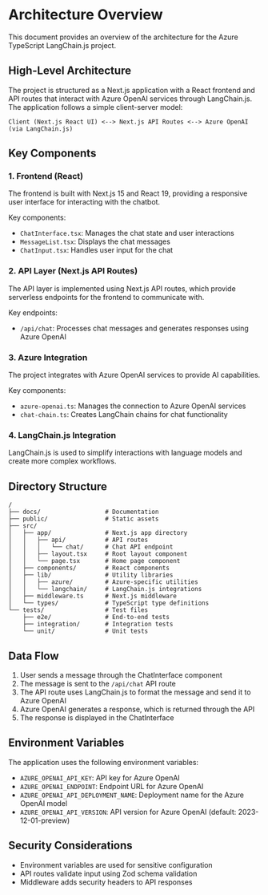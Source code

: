 # Architecture Overview

This document provides an overview of the architecture for the Azure TypeScript LangChain.js project.

## High-Level Architecture

The project is structured as a Next.js application with a React frontend and API routes that interact with Azure OpenAI services through LangChain.js. The application follows a simple client-server model:

```
Client (Next.js React UI) <--> Next.js API Routes <--> Azure OpenAI (via LangChain.js)
```

## Key Components

### 1. Frontend (React)

The frontend is built with Next.js 15 and React 19, providing a responsive user interface for interacting with the chatbot.

Key components:
- `ChatInterface.tsx`: Manages the chat state and user interactions
- `MessageList.tsx`: Displays the chat messages
- `ChatInput.tsx`: Handles user input for the chat

### 2. API Layer (Next.js API Routes)

The API layer is implemented using Next.js API routes, which provide serverless endpoints for the frontend to communicate with.

Key endpoints:
- `/api/chat`: Processes chat messages and generates responses using Azure OpenAI

### 3. Azure Integration

The project integrates with Azure OpenAI services to provide AI capabilities.

Key components:
- `azure-openai.ts`: Manages the connection to Azure OpenAI services
- `chat-chain.ts`: Creates LangChain chains for chat functionality

### 4. LangChain.js Integration

LangChain.js is used to simplify interactions with language models and create more complex workflows.

## Directory Structure

```
/
├── docs/                  # Documentation
├── public/                # Static assets
├── src/
│   ├── app/               # Next.js app directory
│   │   ├── api/           # API routes
│   │   │   └── chat/      # Chat API endpoint
│   │   ├── layout.tsx     # Root layout component
│   │   └── page.tsx       # Home page component
│   ├── components/        # React components
│   ├── lib/               # Utility libraries
│   │   ├── azure/         # Azure-specific utilities
│   │   └── langchain/     # LangChain.js integrations
│   ├── middleware.ts      # Next.js middleware
│   └── types/             # TypeScript type definitions
└── tests/                 # Test files
    ├── e2e/               # End-to-end tests
    ├── integration/       # Integration tests
    └── unit/              # Unit tests
```

## Data Flow

1. User sends a message through the ChatInterface component
2. The message is sent to the `/api/chat` API route
3. The API route uses LangChain.js to format the message and send it to Azure OpenAI
4. Azure OpenAI generates a response, which is returned through the API
5. The response is displayed in the ChatInterface

## Environment Variables

The application uses the following environment variables:

- `AZURE_OPENAI_API_KEY`: API key for Azure OpenAI
- `AZURE_OPENAI_ENDPOINT`: Endpoint URL for Azure OpenAI
- `AZURE_OPENAI_API_DEPLOYMENT_NAME`: Deployment name for the Azure OpenAI model
- `AZURE_OPENAI_API_VERSION`: API version for Azure OpenAI (default: 2023-12-01-preview)

## Security Considerations

- Environment variables are used for sensitive configuration
- API routes validate input using Zod schema validation
- Middleware adds security headers to API responses
